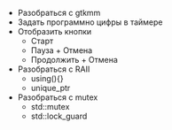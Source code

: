 - Разобраться с gtkmm
- Задать программно цифры в таймере
- Отобразить кнопки
    - Старт
    - Пауза + Отмена
    - Продолжить + Отмена
- Разобраться с RAII
    - using(){}
    - unique_ptr
- Разобраться с mutex 
    - std::mutex
    - std::lock_guard